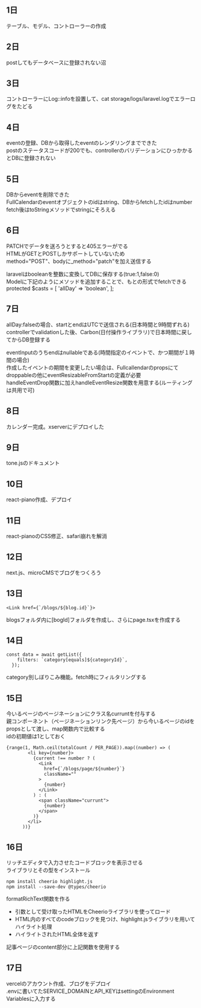 ## 1日

テーブル、モデル、コントローラーの作成

## 2日

postしてもデータベースに登録されない沼

## 3日
コントローラーにLog::infoを設置して、cat storage/logs/laravel.logでエラーログをたどる

## 4日

eventの登録、DBから取得したeventのレンダリングまでできた<br>
postのステータスコードが200でも、controllerのバリデーションにひっかかるとDBに登録されない

## 5日

DBからeventを削除できた<br>
FullCalendarのeventオブジェクトのidはstring、DBからfetchしたidはnumber<br>
fetch後はtoStringメソッドでstringにそろえる

## 6日

PATCHでデータを送ろうとすると405エラーがでる<br>
HTMLがGETとPOSTしかサポートしていないため<br>
method="POST"、bodyに_method="patch"を加え送信する

laravelはbooleanを整数に変換してDBに保存する(true:1,false:0)<br>
Modelに下記のようにメソッドを追加することで、もとの形式でfetchできる<br>
protected $casts = [
        'allDay' => 'boolean',
    ];

## 7日

allDay:falseの場合、startとendはUTCで送信される(日本時間と9時間ずれる)<br>
controllerでvalidationした後、Carbon(日付操作ライブラリ)で日本時間に戻してからDB登録する

eventInputのうちendはnullableである(時間指定のイベントで、かつ期間が１時間の場合)<br>
作成したイベントの期間を変更したい場合は、Fullcallendarのpropsにてdroppableの他にeventResizableFromStartの定義が必要<br>
handleEventDrop関数に加えhandleEventResize関数を用意する(ルーティングは共用で可)

## 8日

カレンダー完成。xserverにデプロイした

## 9日

tone.jsのドキュメント

## 10日

react-piano作成、デプロイ

## 11日

react-pianoのCSS修正、safari崩れを解消

## 12日

next.js、microCMSでブログをつくろう

## 13日

```
<Link href={`/blogs/${blog.id}`}>
```
blogsフォルダ内に[bogId]フォルダを作成し、さらにpage.tsxを作成する

## 14日

```
const data = await getList({
    filters: `category[equals]${categoryId}`,
  });
```
category別しぼりこみ機能。fetch時にフィルタリングする

## 15日

今いるページのページネーションにクラス名curruntを付与する<br>
親コンポーネント（ページネーションリンク先ページ）から今いるページのidをpropsとして渡し、map関数内で比較する<br>
idの初期値は1としておく
```
{range(1, Math.ceil(totalCount / PER_PAGE)).map((number) => (
        <li key={number}>
          {current !== number ? (
            <Link
              href={`/blogs/page/${number}`}
              className=""
            >
              {number}
            </Link>
          ) : (
            <span className="currunt">
              {number}
            </span>
          )}
        </li>
      ))}
```

## 16日

リッチエディタで入力させたコードブロックを表示させる<br>
ライブラリとその型をインストール
```
npm install cheerio highlight.js
npm install --save-dev @types/cheerio
```

formatRichText関数を作る
- 引数として受け取ったHTMLをCheerioライブラリを使ってロード
- HTML内のすべてのcodeブロックを見つけ、highlight.jsライブラリを用いてハイライト処理
- ハイライトされたHTML全体を返す
  
記事ページのcontent部分に上記関数を使用する

## 17日

vercelのアカウント作成、ブログをデプロイ<br>
.envに書いてたSERVICE_DOMAINとAPI_KEYはsettingのEnvironment Variablesに入力する
